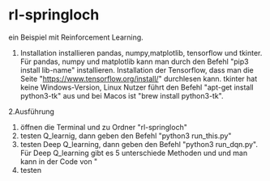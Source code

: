 # rl-springloch
ein Beispiel mit Reinforcement Learning.
1. Installation
  installieren pandas, numpy,matplotlib, tensorflow und tkinter.
  Für pandas, numpy und matplotlib kann man durch den Befehl "pip3 install lib-name" installieren.
  Installation der Tensorflow, dass man die Seite "https://www.tensorflow.org/install/" durchlesen kann.
  tkinter hat keine Windows-Version, Linux Nutzer führt den Befehl "apt-get install python3-tk" aus und bei Macos ist "brew       install python3-tk".
  
2.Ausführung
  1) öffnen die Terminal und zu Ordner "rl-springloch"
  2) testen Q_learnig, dann geben den Befehl "python3 run_this.py"
  3) testen Deep Q_learning, dann geben den Befehl "python3 run_dqn.py". Für Deep Q_learning gibt es  5 unterschiede Methoden und 
    und man kann in der Code von "
  4) testen 
